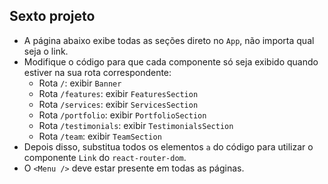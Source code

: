 ## Sexto projeto 

- A página abaixo exibe todas as seções direto no `App`, não importa qual seja o link.
- Modifique o código para que cada componente só seja exibido quando estiver na sua rota correspondente:
    - Rota `/`: exibir `Banner`
    - Rota `/features`: exibir `FeaturesSection`
    - Rota `/services`: exibir `ServicesSection`
    - Rota `/portfolio`: exibir `PortfolioSection`
    - Rota `/testimonials`: exibir `TestimonialsSection`
    - Rota `/team`: exibir `TeamSection`
- Depois disso, substitua todos os elementos `a` do código para utilizar o componente `Link` do `react-router-dom`.
- O `<Menu />` deve estar presente em todas as páginas.
